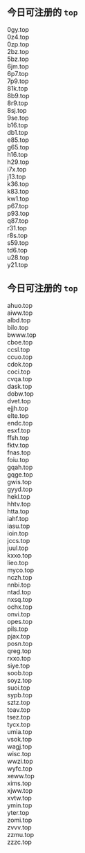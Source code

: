 
## 今日可注册的 `top`
>
0gy.top   
0z4.top   
0zp.top   
2bz.top   
5bz.top   
6jm.top   
6p7.top   
7p9.top   
81k.top   
8b9.top   
8r9.top   
8sj.top   
9se.top   
b16.top   
db1.top   
e85.top   
g65.top   
h16.top   
h29.top   
i7x.top   
j13.top   
k36.top   
k83.top   
kw1.top   
p67.top   
p93.top   
q87.top   
r31.top   
r8s.top   
s59.top   
td6.top   
u28.top   
y21.top   


## 今日可注册的 `top`
>
ahuo.top   
aiww.top   
albd.top   
bilo.top   
bwww.top   
cboe.top   
ccsl.top   
ccuo.top   
cdok.top   
coci.top   
cvqa.top   
dask.top   
dobw.top   
dvet.top   
ejjh.top   
elte.top   
endc.top   
esxf.top   
ffsh.top   
fktv.top   
fnas.top   
foiu.top   
gqah.top   
gqge.top   
gwis.top   
gyyd.top   
hekl.top   
hhtv.top   
htta.top   
iahf.top   
iasu.top   
ioin.top   
jccs.top   
juul.top   
kxxo.top   
lieo.top   
myco.top   
nczh.top   
nnbi.top   
ntad.top   
nxsq.top   
ochx.top   
onvi.top   
opes.top   
pils.top   
pjax.top   
posn.top   
qreg.top   
rxxo.top   
siye.top   
soob.top   
soyz.top   
suoi.top   
sypb.top   
sztz.top   
toav.top   
tsez.top   
tycx.top   
umia.top   
vsok.top   
wagj.top   
wisc.top   
wwzi.top   
wyfc.top   
xeww.top   
xims.top   
xjww.top   
xvtw.top   
ymin.top   
yter.top   
zomi.top   
zvvv.top   
zzmu.top   
zzzc.top   

